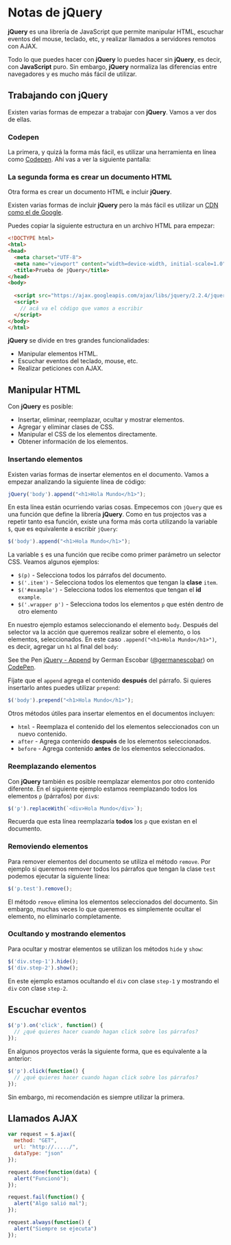 # Notas de jQuery

**jQuery** es una librería de JavaScript que permite manipular HTML, escuchar eventos del mouse, teclado, etc, y realizar llamados a servidores remotos con AJAX. 

Todo lo que puedes hacer con **jQuery** lo puedes hacer sin **jQuery**, es decir, con **JavaScript** puro. Sin embargo, **jQuery** normaliza las diferencias entre navegadores y es mucho más fácil de utilizar.

## Trabajando con jQuery

Existen varias formas de empezar a trabajar con **jQuery**. Vamos a ver dos de ellas.

### Codepen

La primera, y quizá la forma más fácil, es utilizar una herramienta en línea como [Codepen](https://codepen.io/pen). Ahí vas a ver la siguiente pantalla:


### La segunda forma es crear un documento HTML  

Otra forma es crear un documento HTML e incluir **jQuery**. 

Existen varias formas de incluir **jQuery** pero la más fácil es utilizar un [CDN como el de Google](https://developers.google.com/speed/libraries/#jquery). 

Puedes copiar la siguiente estructura en un archivo HTML para empezar:

```html
<!DOCTYPE html>
<html>
<head>
  <meta charset="UTF-8">
  <meta name="viewport" content="width=device-width, initial-scale=1.0">
  <title>Prueba de jQuery</title>
</head>
<body>
  
  <script src="https://ajax.googleapis.com/ajax/libs/jquery/2.2.4/jquery.min.js"></script>
  <script>
    // acá va el código que vamos a escribir
  </script>
</body>
</html>
```

**jQuery** se divide en tres grandes funcionalidades:

* Manipular elementos HTML.
* Escuchar eventos del teclado, mouse, etc.
* Realizar peticiones con AJAX.

## Manipular HTML

Con **jQuery** es posible:

* Insertar, eliminar, reemplazar, ocultar y mostrar elementos.
* Agregar y eliminar clases de CSS.
* Manipular el CSS de los elementos directamente.
* Obtener información de los elementos.

### Insertando elementos

Existen varias formas de insertar elementos en el documento. Vamos a empezar analizando la siguiente línea de código:

```javascript
jQuery('body').append("<h1>Hola Mundo</h1>");
```

En esta línea están ocurriendo varias cosas. Empecemos con `jQuery` que es una función que define la librería **jQuery**. Como en tus projectos vas a repetir tanto esa función, existe una forma más corta utilizando la variable `$`, que es equivalente a escribir `jQuery`:

```javascript
$('body').append("<h1>Hola Mundo</h1>");
```

La variable `$` es una función que recibe como primer parámetro un selector CSS. Veamos algunos ejemplos:

* `$(p)` - Selecciona todos los párrafos del documento.
* `$('.item')` - Selecciona todos los elementos que tengan la **clase** `item`.
* `$('#example')` - Selecciona todos los elementos que tengan el **id** `example`.
* `$('.wrapper p')` - Selecciona todos los elementos `p` que estén dentro de otro elemento

En nuestro ejemplo estamos seleccionando el elemento `body`. Después del selector va la acción que queremos realizar sobre el elemento, o los elementos, seleccionados. En este caso `.append("<h1>Hola Mundo</h1>")`, es decir, agregar un `h1` al final del `body`:

<p data-height="238" data-theme-id="0" data-slug-hash="zwrPVa" data-default-tab="js" data-user="germanescobar" data-embed-version="2" data-pen-title="jQuery - Append" class="codepen">See the Pen <a href="https://codepen.io/germanescobar/pen/zwrPVa/">jQuery - Append</a> by German Escobar (<a href="http://codepen.io/germanescobar">@germanescobar</a>) on <a href="http://codepen.io">CodePen</a>.</p>
<script async src="https://production-assets.codepen.io/assets/embed/ei.js"></script>

Fíjate que el `append` agrega el contenido **después** del párrafo. Si quieres insertarlo antes puedes utilizar `prepend`:

```javascript
$('body').prepend("<h1>Hola Mundo</h1>");
```

Otros métodos útiles para insertar elementos en el documentos incluyen:

* `html` - Reemplaza el contenido del los elementos seleccionados con un nuevo contenido.
* `after` - Agrega contenido **después** de los elementos seleccionados.
* `before` - Agrega contenido **antes** de los elementos seleccionados.

### Reemplazando elementos

Con **jQuery** también es posible reemplazar elementos por otro contenido diferente. En el siguiente ejemplo estamos reemplazando todos los elementos `p` (párrafos) por `div`s:

```javascript
$('p').replaceWith(`<div>Hola Mundo</div>`);
```

Recuerda que esta línea reemplazaría **todos** los `p` que existan en el documento.

### Removiendo elementos

Para remover elementos del documento se utiliza el método `remove`. Por ejemplo si queremos remover todos los párrafos que tengan la clase `test` podemos ejecutar la siguiente línea:

```javascript
$('p.test').remove();
```

El método `remove` elimina los elementos seleccionados del documento. Sin embargo, muchas veces lo que queremos es simplemente ocultar el elemento, no eliminarlo completamente.

### Ocultando y mostrando elementos

Para ocultar y mostrar elementos se utilizan los métodos `hide` y `show`:

```javascript
$('div.step-1').hide();
$('div.step-2').show();
```

En este ejemplo estamos ocultando el `div` con clase `step-1` y mostrando el `div` con clase `step-2`.

## Escuchar eventos

```javascript
$('p').on('click', function() {
  // ¿qué quieres hacer cuando hagan click sobre los párrafos?
});
```

En algunos proyectos verás la siguiente forma, que es equivalente a la anterior:

```javascript
$('p').click(function() {
  // ¿qué quieres hacer cuando hagan click sobre los párrafos?
});
```

Sin embargo, mi recomendación es siempre utilizar la primera.

## Llamados AJAX

```javascript
var request = $.ajax({
  method: "GET",
  url: "http://...../",
  dataType: "json"
});

request.done(function(data) {
  alert("Funcionó");
});

request.fail(function() {
  alert("Algo salió mal");
});

request.always(function() {
  alert("Siempre se ejecuta")
});
```